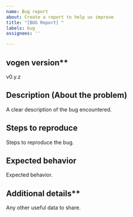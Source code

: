 ```yaml
---
name: Bug report
about: Create a report to help us improve
title: "[BUG Report] "
labels: bug
assignees: ''

---
```


## vogen version**
v0.y.z

## Description (About the problem)
A clear description of the bug encountered.

## Steps to reproduce
Steps to reproduce the bug.

## Expected behavior
Expected behavior.

## Additional details**
Any other useful data to share.
